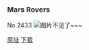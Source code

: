### Mars Rovers
No.2433
![图片不见了~~~](https://imgs.xkcd.com/comics/mars_rovers.png)

[原址](https://xkcd.com//2433) [下载](https://imgs.xkcd.com/comics/mars_rovers.png)

